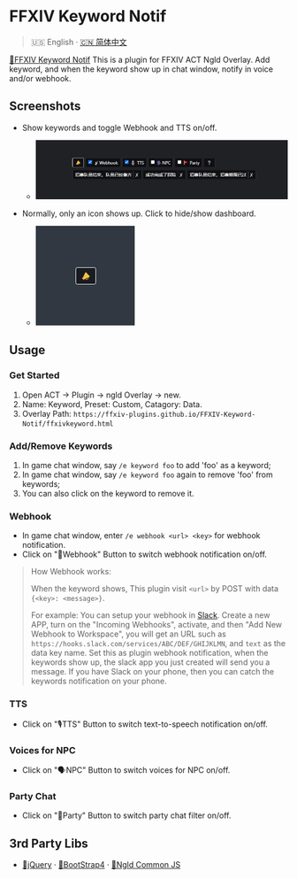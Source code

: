 # FFXIV Keyword Notif

> 🇺🇸 English · [🇨🇳 简体中文](README-CN.md)

[🔗FFXIV Keyword Notif](https://ffxiv-plugins.github.io/FFXIV-Keyword-Notif/) This is a plugin for FFXIV ACT Ngld Overlay. Add keyword, and when the keyword show up in chat window, notify in voice and/or webhook.

## Screenshots
* Show keywords and toggle Webhook and TTS on/off.
    * ![screenshot-01](resources/screenshot-01.jpg)

* Normally, only an icon shows up. Click to hide/show dashboard.
    * ![screenshot-02](resources/screenshot-02.jpg)

## Usage
### Get Started
1. Open ACT → Plugin → ngld Overlay → new.
2. Name: Keyword, Preset: Custom, Catagory: Data.
3. Overlay Path: `https://ffxiv-plugins.github.io/FFXIV-Keyword-Notif/ffxivkeyword.html`

### Add/Remove Keywords
1. In game chat window, say `/e keyword foo` to add 'foo' as a keyword;
2. In game chat window, say `/e keyword foo` again to remove 'foo' from keywords;
3. You can also click on the keyword to remove it.

### Webhook
* In game chat window, enter `/e webhook <url> <key>` for webhook notification.
* Click on "📡Webhook" Button to switch webhook notification on/off.

> How Webhook works:
>
> When the keyword shows, This plugin visit `<url>` by POST with data `{<key>: <message>}`.
>
> For example: You can setup your webhook in [Slack](https://api.slack.com/apps). Create a new APP, turn on the "Incoming Webhooks", activate, and then "Add New Webhook to Workspace", you will get an URL such as `https://hooks.slack.com/services/ABC/DEF/GHIJKLMN`, and `text` as the data key name. Set this as plugin webhook notification, when the keywords show up, the slack app you just created will send you a message. If you have Slack on your phone, then you can catch the keywords notification on your phone.

### TTS
* Click on "🎙TTS" Button to switch text-to-speech notification on/off.

### Voices for NPC
* Click on "🗣️NPC" Button to switch voices for NPC on/off.

### Party Chat
* Click on "🚩Party" Button to switch party chat filter on/off.

## 3rd Party Libs
* [🔗jQuery](https://www.bootcdn.cn/jquery/) · [🔗BootStrap4](https://www.bootcdn.cn/twitter-bootstrap/) · [🔗Ngld Common JS](https://ngld.github.io/OverlayPlugin/assets/shared/common.min.js)
